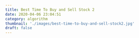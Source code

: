 ```yaml
---
title: Best Time To Buy and Sell Stock 2
date: 2020-04-06 23:04:51
category: algorithm
thumbnail: './images/best-time-to-buy-and-sell-stock2.jpg'
draft: false
---
```


